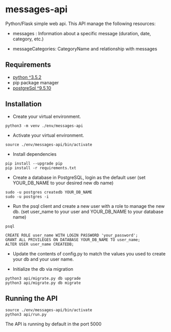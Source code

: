 # messages-api
Python/Flask simple web api. This API manage the following resources:

* messages : Information about a specific message (duration, date, category, etc.)

* messageCategories: CategoryName and relationship with messages


## Requirements

* [python ^3.5.2](https://www.python.org)
* pip package manager
* [postgreSql ^9.5.10](https://www.postgresql.org/)

## Installation

* Create your virtual environment.

```
python3 -m venv ./env/messages-api
```
* Activate your virtual environment. 

```
source ./env/messages-api/bin/activate
```

* Install dependencies
```
pip install --upgrade pip
pip install -r requirements.txt
```

* Create a database in PostgreSQL, login as the default user (set YOUR_DB_NAME to your desired new db name)
```
sudo -u postgres createdb YOUR_DB_NAME
sudo -u postgres -i
```

* Run the psql client and create a new user with a role to manage the new db. (set user_name to your user and YOUR_DB_NAME to your database name)

```
psql

CREATE ROLE user_name WITH LOGIN PASSWORD 'your_password';
GRANT ALL PRIVILEGES ON DATABASE YOUR_DB_NAME TO user_name; 
ALTER USER user_name CREATEDB;
```

* Update the contents of config.py to match the values you used to create your db and your user name.

* Initialize the db via migration
```
python3 api/migrate.py db upgrade
python3 api/migrate.py db migrate
```

## Running the API

```
source ./env/messages-api/bin/activate
python3 api/run.py
```

The API is running by default in the port 5000
